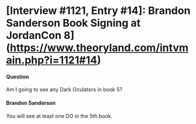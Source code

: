 # [Interview #1121, Entry #14]: Brandon Sanderson Book Signing at JordanCon 8](https://www.theoryland.com/intvmain.php?i=1121#14)

#### Question

Am I going to see any Dark Oculators in book 5?

#### Brandon Sanderson

You will see at least one DO in the 5th book.

